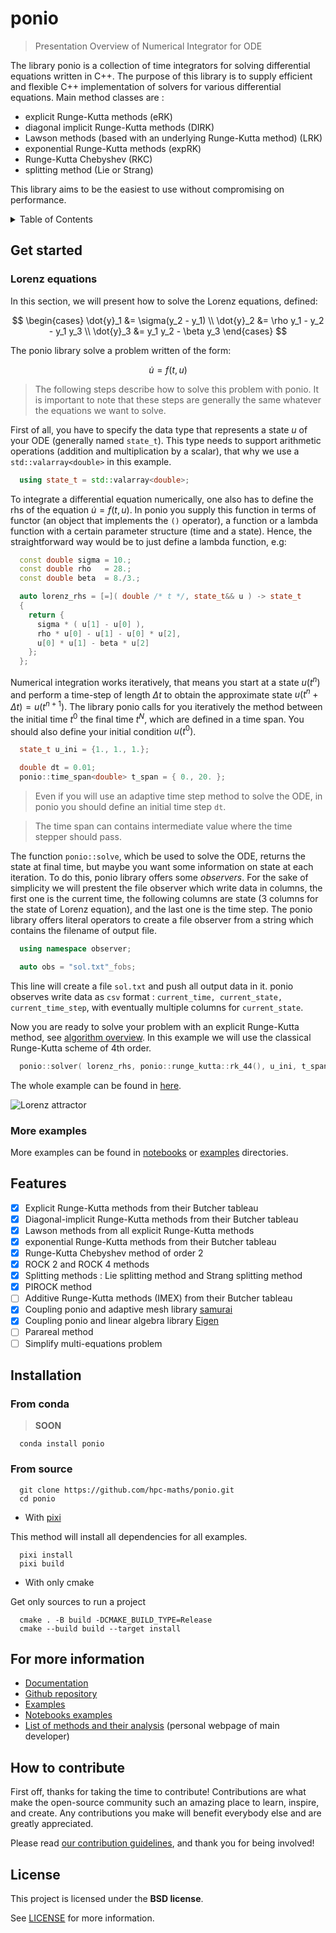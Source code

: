 # ponio

> Presentation Overview of Numerical Integrator for ODE

The library ponio is a collection of time integrators for solving differential equations written in C++. The purpose of this library is to supply efficient and flexible C++ implementation of solvers for various differential equations. Main method classes are :

* explicit Runge-Kutta methods (eRK)
* diagonal implicit Runge-Kutta methods (DIRK)
* Lawson methods (based with an underlying Runge-Kutta method) (LRK)
* exponential Runge-Kutta methods (expRK)
* Runge-Kutta Chebyshev (RKC)
* splitting method (Lie or Strang)

This library aims to be the easiest to use without compromising on performance.

<details>
<summary>Table of Contents</summary>

- [Get started](#get-started)
- [Features](#features)
- [Installation](#installation)
  - [From conda](#from-conda)
  - [From source](#from-source)
- [For more information](#for-more-information)
- [How to contribute](#how-to-contribute)
- [License](#license)

</details>

## Get started

### Lorenz equations

In this section, we will present how to solve the Lorenz equations, defined:

$$
  \begin{cases}
    \dot{y}_1 &= \sigma(y_2 - y_1) \\
    \dot{y}_2 &= \rho y_1 - y_2 - y_1 y_3 \\
    \dot{y}_3 &= y_1 y_2 - \beta y_3
  \end{cases}
$$

The ponio library solve a problem written of the form:

$$
  \dot{u} = f(t, u)
$$

> The following steps describe how to solve this problem with ponio. It is important to note that these steps are generally the same whatever the equations we want to solve.

First of all, you have to specify the data type that represents a state $u$ of your ODE (generally named `state_t`). This type needs to support arithmetic operations (addition and multiplication by a scalar), that why we use a `std::valarray<double>` in this example.

```cpp
  using state_t = std::valarray<double>;
```

To integrate a differential equation numerically, one also has to define the rhs of the equation $\dot{u} = f(t, u)$. In ponio you supply this function in terms of functor (an object that implements the `()` operator), a function or a lambda function with a certain parameter structure (time and a state). Hence, the straightforward way would be to just define a lambda function, e.g:

```cpp
  const double sigma = 10.;
  const double rho   = 28.;
  const double beta  = 8./3.;

  auto lorenz_rhs = [=]( double /* t */, state_t&& u ) -> state_t
  {
    return {
      sigma * ( u[1] - u[0] ),
      rho * u[0] - u[1] - u[0] * u[2],
      u[0] * u[1] - beta * u[2]
    };
  };
```

Numerical integration works iteratively, that means you start at a state $u(t^n)$ and perform a time-step of length $\Delta t$ to obtain the approximate state $u(t^n+\Delta t) = u(t^{n+1})$. The library ponio calls for you iteratively the method between the initial time $t^0$ the final time $t^N$, which are defined in a time span. You should also define your initial condition $u(t^0)$.

```cpp
  state_t u_ini = {1., 1., 1.};

  double dt = 0.01;
  ponio::time_span<double> t_span = { 0., 20. };
```

> Even if you will use an adaptive time step method to solve the ODE, in ponio you should define an initial time step `dt`.

> The time span can contains intermediate value where the time stepper should pass.

The function `ponio::solve`, which be used to solve the ODE, returns the state at final time, but maybe you want some information on state at each iteration. To do this, ponio library offers some *observers*. For the sake of simplicity we will prestent the file observer which write data in columns, the first one is the current time, the following columns are state (3 columns for the state of Lorenz equation), and the last one is the time step. The ponio library offers literal operators to create a file observer from a string which contains the filename of output file.

```cpp
  using namespace observer;

  auto obs = "sol.txt"_fobs;
```

This line will create a file `sol.txt` and push all output data in it. ponio observes write data as `csv` format : `current_time, current_state, current_time_step`, with eventually multiple columns for `current_state`.

Now you are ready to solve your problem with an explicit Runge-Kutta method, see [algorithm overview](https://ponio.readthedocs.io/en/latest/api/algorithm.html). In this example we will use the classical Runge-Kutta scheme of 4th order.

```cpp
  ponio::solver( lorenz_rhs, ponio::runge_kutta::rk_44(), u_ini, t_span, dt, obs);
```

The whole example can be found in [here](https://github.com/hpc-maths/ponio/blob/main/ponio/examples/lorenz.cpp).

![Lorenz attractor](http://jmassot.perso.math.cnrs.fr/ponio/lorenz_readme.gif)

### More examples

More examples can be found in [notebooks](https://github.com/hpc-maths/ponio/tree/main/ponio/notebooks) or [examples](https://github.com/hpc-maths/ponio/tree/main/ponio/examples) directories.

## Features

* [x] Explicit Runge-Kutta methods from their Butcher tableau
* [x] Diagonal-implicit Runge-Kutta methods from their Butcher tableau
* [x] Lawson methods from all explicit Runge-Kutta methods
* [x] exponential Runge-Kutta methods from their Butcher tableau
* [x] Runge-Kutta Chebyshev method of order 2
* [x] ROCK 2 and ROCK 4 methods
* [x] Splitting methods : Lie splitting method and Strang splitting method
* [x] PIROCK method
* [ ] Additive Runge-Kutta methods (IMEX) from their Butcher tableau
* [x] Coupling ponio and adaptive mesh library [samurai](https://github.com/hpc-maths/samurai)
* [x] Coupling ponio and linear algebra library [Eigen](https://eigen.tuxfamily.org/index.php?title=Main_Page)
* [ ] Parareal method
* [ ] Simplify multi-equations problem

## Installation

### From conda

>  **SOON**

```
  conda install ponio
```

### From source

```
  git clone https://github.com/hpc-maths/ponio.git
  cd ponio
```

* With [pixi](https://pixi.sh/latest/)

This method will install all dependencies for all examples.

```
  pixi install
  pixi build
```

* With only cmake

Get only sources to run a project

```
  cmake . -B build -DCMAKE_BUILD_TYPE=Release
  cmake --build build --target install
```

## For more information

* [Documentation](https://ponio.readthedocs.io/en/latest/index.html)
* [Github repository](https://github.com/hpc-maths/ponio)
* [Examples](https://github.com/hpc-maths/ponio/tree/main/ponio/examples)
* [Notebooks examples](https://github.com/hpc-maths/ponio/tree/main/ponio/notebooks)
* [List of methods and their analysis](http://jmassot.perso.math.cnrs.fr/ponio/) (personal webpage of main developer)

## How to contribute

First off, thanks for taking the time to contribute! Contributions are what make the open-source community such an amazing place to learn, inspire, and create. Any contributions you make will benefit everybody else and are greatly appreciated.

Please read [our contribution guidelines](https://github.com/hpc-maths/ponio/blob/main/ponio/doc/CONTRIBUTING.md), and thank you for being involved!

## License

This project is licensed under the **BSD license**.

See [LICENSE](https://github.com/hpc-maths/ponio/blob/main/LICENSE) for more information.
